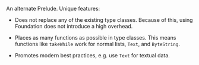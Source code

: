 An alternate Prelude. Unique features:

* Does not replace any of the existing type classes. Because of this, using
  Foundation does not introduce a high overhead.

* Places as many functions as possible in type classes. This means functions
  like `takeWhile` work for normal lists, `Text`, and `ByteString`.

* Promotes modern best practices, e.g. use `Text` for textual data.
